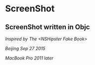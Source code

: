 # ScreenShot
## ScreenShot written in Objc
_Inspired by The \<NSHipster Fake Book\>_


*Beijing Sep 27 2015* 

*MacBook Pro 2011 later*

